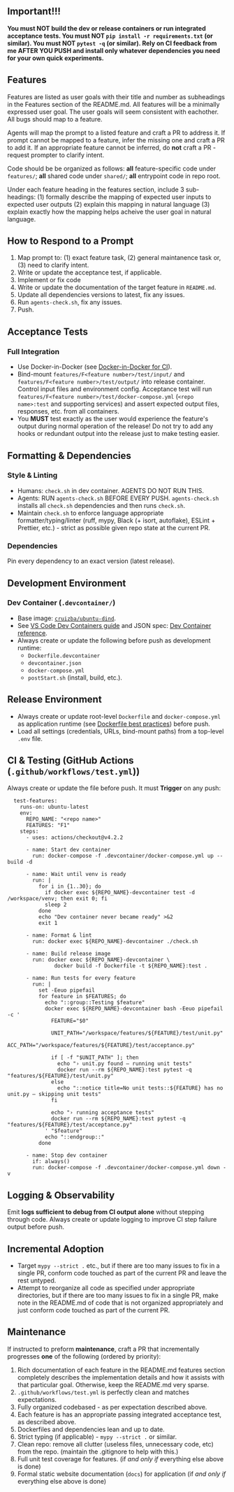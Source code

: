 ## Important!!!

**You must NOT build the dev or release containers or run integrated acceptance tests. You must NOT `pip install -r requirements.txt` (or similar). You must NOT `pytest -q` (or similar). Rely on CI feedback from me AFTER YOU PUSH and install only whatever dependencies you need for your own quick experiments.**

## Features

Features are listed as user goals with their title and number as subheadings in the Features section of the README.md. All features will be a minimally expressed user goal. The user goals will seem consistent with eachother. All bugs should map to a feature.

Agents will map the prompt to a listed feature and craft a PR to address it. If prompt cannot be mapped to a feature, infer the missing one and craft a PR to add it. If an appropriate feature cannot be inferred, do **not** craft a PR - request prompter to clarify intent. 

Code should be be organized as follows: **all** feature-specific code under `features/`; **all** shared code under `shared/`; **all** entrypoint code in repo root.

Under each feature heading in the features section, include 3 sub-headings: (1) formally describe the mapping of expected user inputs to expected user outputs (2) explain this mapping in natural language (3) explain exactly how the mapping helps acheive the user goal in natural language.

## How to Respond to a Prompt

1. Map prompt to: (1) exact feature task, (2) general maintanence task or, (3) need to clarify intent.
2. Write or update the acceptance test, if applicable.
3. Implement or fix code
4. Write or update the documentation of the target feature in `README.md`.
5. Update all dependencies versions to latest, fix any issues.
6. Run `agents-check.sh`, fix any issues.
7. Push.

## Acceptance Tests

### Full Integration

* Use Docker-in-Docker (see [Docker-in-Docker for CI](https://docs.docker.com/build/ci/)).
* Bind-mount `features/F<feature number>/test/input/` and `features/F<feature number>/test/output/` into release container. Control input files and environment config. Acceptance test will run `features/F<feature number>/test/docker-compose.yml` (`<repo name>:test` and supporting services) and assert expected output files, responses, etc. from all containers.
* You **MUST** test exactly as the user would experience the feature's output during normal operation of the release! Do not try to add any hooks or redundant output into the release just to make testing easier.  

## Formatting & Dependencies

### Style & Linting

* Humans: `check.sh` in dev container. AGENTS DO NOT RUN THIS.
* Agents: RUN `agents-check.sh` BEFORE EVERY PUSH. `agents-check.sh` installs all `check.sh` dependencies and then runs `check.sh`.
* Maintain `check.sh` to enforce language appropriate formatter/typing/linter (ruff, mypy, Black (+ isort, autoflake), ESLint + Prettier, etc.) - strict as possible given repo state at the current PR.

### Dependencies

Pin every dependency to an exact version (latest release).

## Development Environment

### Dev Container (`.devcontainer/`)

* Base image: [`cruizba/ubuntu-dind`](https://github.com/cruizba/ubuntu-dind).
* See [VS Code Dev Containers guide](https://code.visualstudio.com/docs/devcontainers/create-dev-container) and JSON spec: [Dev Container reference](https://devcontainers.github.io/implementors/json_reference/).
* Always create or update the following before push as development runtime:
  * `Dockerfile.devcontainer`
  * `devcontainer.json`
  * `docker-compose.yml`
  * `postStart.sh` (install, build, etc.).

## Release Environment

* Always create or update root-level `Dockerfile` and `docker-compose.yml` as application runtime (see [Dockerfile best practices](https://docs.docker.com/build/building/best-practices/)) before push.
* Load all settings (credentials, URLs, bind-mount paths) from a top-level `.env` file.

## CI & Testing (GitHub Actions (`.github/workflows/test.yml`))

Always create or update the file before push. It must **Trigger** on any push:

```
  test-features:
    runs-on: ubuntu-latest
    env:
      REPO_NAME: "<repo name>"
      FEATURES: "F1"
    steps:
      - uses: actions/checkout@v4.2.2

      - name: Start dev container
        run: docker-compose -f .devcontainer/docker-compose.yml up --build -d

      - name: Wait until venv is ready
        run: |
          for i in {1..30}; do
            if docker exec ${REPO_NAME}-devcontainer test -d /workspace/venv; then exit 0; fi
            sleep 2
          done
          echo "Dev container never became ready" >&2
          exit 1

      - name: Format & lint
        run: docker exec ${REPO_NAME}-devcontainer ./check.sh

      - name: Build release image
        run: docker exec ${REPO_NAME}-devcontainer \
               docker build -f Dockerfile -t ${REPO_NAME}:test .

      - name: Run tests for every feature
        run: |
          set -Eeuo pipefail
          for feature in $FEATURES; do
            echo "::group::Testing $feature"
            docker exec ${REPO_NAME}-devcontainer bash -Eeuo pipefail -c '
              FEATURE="$0"

              UNIT_PATH="/workspace/features/${FEATURE}/test/unit.py"
              ACC_PATH="/workspace/features/${FEATURE}/test/acceptance.py"

              if [ -f "$UNIT_PATH" ]; then
                echo "› unit.py found – running unit tests"
                docker run --rm ${REPO_NAME}:test pytest -q "features/${FEATURE}/test/unit.py"
              else
                echo "::notice title=No unit tests::${FEATURE} has no unit.py – skipping unit tests"
              fi

              echo "› running acceptance tests"
              docker run --rm ${REPO_NAME}:test pytest -q "features/${FEATURE}/test/acceptance.py"
            ' "$feature"
            echo "::endgroup::"
          done

      - name: Stop dev container
        if: always()
        run: docker-compose -f .devcontainer/docker-compose.yml down -v
```


## Logging & Observability

Emit **logs sufficient to debug from CI output alone** without stepping through code. Always create or update logging to improve CI step failure output before push.

## Incremental Adoption

* Target `mypy --strict .` etc., but if there are too many issues to fix in a single PR, conform code touched as part of the current PR and leave the rest untyped.
* Attempt to reorganize all code as specified under appropriate directories, but if there are too many issues to fix in a single PR, make note in the README.md of code that is not organized appropriately and just conform code touched as part of the current PR.

## Maintenance

If instructed to preform **maintenance**, craft a PR that incrementally progresses **one** of the following (ordered by priority):

1. Rich documentation of each feature in the README.md features section completely describes the implementation details and how it assists with that particular goal. Otherwise, keep the README.md very sparse.
2. `.github/workflows/test.yml` is perfectly clean and matches expectations.
3. Fully organized codebased - as per expectation described above.
4. Each feature is has an appropriate passing integrated acceptance test, as described above. 
5. Dockerfiles and dependencies lean and up to date.
6. Strict typing (if applicable) - `mypy --strict .` or similar.
7. Clean repo: remove all clutter (useless files, unnecessary code, etc) from the repo. (maintain the .gitignore to help with this.)
8. Full unit test coverage for features. (if *and only if* everything else above is done)
9. Formal static website documentation (`docs`) for application (if *and only if* everything else above is done)
